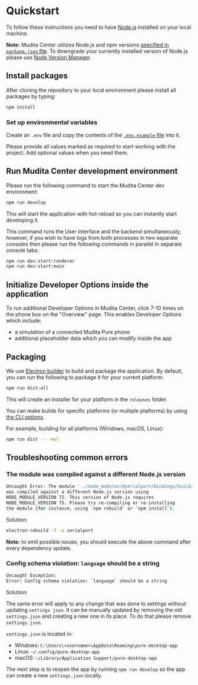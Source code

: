 # Quickstart

To follow these instructions you need to have [Node.js](https://nodejs.org) installed on your local machine.

**Note:** Mudita Center utilizes Node.js and npm versions [specified in `package.json` file](package.json#L264). To downgrade your currently installed version of Node.js please use [Node Version Manager](https://github.com/nvm-sh/nvm).

## Install packages

After cloning the repository to your local environment please install all packages by typing:

```bash
npm install
```

### Set up environmental variables

Create an `.env` file and copy the contents of the [`.env.example` file](.env.example) into it.

Please provide all values marked as required to start working with the project. Add optional values when you need them.

## Run Mudita Center development environment

Please run the following command to start the Mudita Center dev environment:

```bash
npm run develop
```

This will start the application with hot-reload so you can instantly start developing it.

This command runs the User Interface and the backend simultaneously, however, if you wish to have logs from both processes in two separate consoles then please run the following commands in parallel in separate console tabs:

```bash
npm run dev:start:renderer
npm run dev:start:main
```

## Initialize Developer Options inside the application

To run additional Developer Options in Mudita Center, click 7-10 times on the phone box on the "Overview" page. This enables Developer Options which include:

- a simulation of a connected Mudita Pure phone
- additional placeholder data which you can modify inside the app 

## Packaging

We use [Electron builder](https://www.electron.build/) to build and package the application. By default, you can run the following to package it for your current platform:

```bash
npm run dist:all
```

This will create an installer for your platform in the `releases` folder.

You can make builds for specific platforms (or multiple platforms) by using [the CLI options](https://www.electron.build/cli). 

For example, building for all platforms (Windows, macOS, Linux):

```bash
npm run dist -- -mwl
```

## Troubleshooting common errors

### The module was compiled against a different Node.js version

```bash
Uncaught Error: The module '../node_modules/@serialport/bindings/build/Release/bindings.node'
was compiled against a different Node.js version using
NODE_MODULE_VERSION 72. This version of Node.js requires
NODE_MODULE_VERSION 75. Please try re-compiling or re-installing
the module (for instance, using `npm rebuild` or `npm install`).
```

Solution:

```bash
electron-rebuild -f -w serialport
```
**Note:** to omit possible issues, you should execute the above command after every dependency update.

### Config schema violation: `language` should be a string

```bash
Uncaught Exception:
Error: Config schema violation: `language` should be a string
```

Solution:

The same error will apply to any change that was done to settings without updating `settings json`. It can be manually updated by removing the old `settings.json` and creating a new one in its place. To do that please remove `settings.json`.

`settings.json` is located in:

- Windows: `C:\Users\<username>\AppData\Roaming\pure-desktop-app`
- Linux: `~/.config/pure-desktop-app`
- macOS: `~/Library/Application Support/pure-desktop-app`

The next step is to reopen the app by running `npm run develop` so the app can create a new `settings.json` locally.